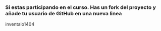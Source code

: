 ### Si estas participando en el curso. Has un fork del proyecto y añade tu usuario de GitHub en una nueva linea

inventalo1404
